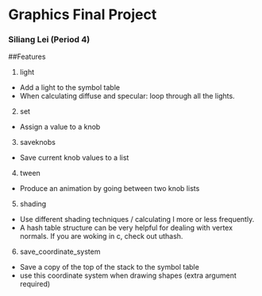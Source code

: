 # Graphics Final Project

### Siliang Lei (Period 4)

##Features
1. light
 - Add a light to the symbol table
 - When calculating diffuse and specular: loop through all the lights.
2. set
 - Assign a value to a knob
3. saveknobs
 - Save current knob values to a list
4. tween
 - Produce an animation by going between two knob lists
5. shading
 - Use different shading techniques / calculating I more or less frequently.
 - A hash table structure can be very helpful for dealing with vertex normals. If you are woking in c, check out uthash.
6. save_coordinate_system
 - Save a copy of the top of the stack to the symbol table
 - use this coordinate system when drawing shapes (extra argument required)
